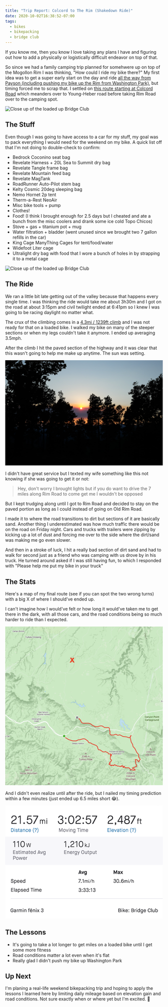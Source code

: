 ```yaml
---
title: "Trip Report: Colcord to The Rim (Shakedown Ride)"
date: 2020-10-02T16:38:52-07:00
tags:
  - bikes
  - bikepacking
  - bridge club
---
```


If you know me, then you know I love taking any plans I have and figuring out how to add a physically or logistically difficult endeavor on top of that.

So since we had a family camping trip planned for somehwere up on top of the Mogollon Rim I was thinking, "How could I ride my bike there?" My first idea was to get a super early start on the day and ride [all the way from Payson (including pushing my bike up the Rim from Washington Park)](https://www.gaiagps.com/map/?loc=11.7/-110.9728/34.3596&popupLoc=-110.97282/34.35957&pubLink=66vrMyL3dlmQ7MRQH2T4UEs6&trackId=8b5a7f0ef81bb1939db83cc471700aa3), but timing forced me to scrap that. I settled on [this route starting at Colcord Road](https://www.gaiagps.com/map/?loc=10.5/-110.9864/34.3793&popupLoc=-110.95117/34.28793&pubLink=W8FJ3Ikew6aw3fzeryuKoPhF&trackId=630da2c2-10c6-4e80-9e18-e4f955b29888) which meanders over to Young-Heber road before taking Rim Road over to the camping spot.

![Close up of the loaded up Bridge Club](../images/colcord-to-rim/bike-close-up.jpeg)

## The Stuff

Even though I was going to have access to a car for my stuff, my goal was to pack everything I would need for the weekend on my bike. A quick list off that I'm not doing to double-check to confirm:

- Bedrock Coconino seat bag
- Revelate Harness + 20L Sea to Summit dry bag
- Revelate Tangle frame bag
- Revelate Mountain feed bag
- Revelate MagTank
- RoadRunner Auto-Pilot stem bag
- Kelty Cosmic 20deg sleeping bag
- Nemo Hornet 2p tent
- Therm-a-Rest NeoAir
- Misc bike tools + pump
- Clothes!
- Food! (I think I brought enough for 2.5 days but I cheated and ate a bunch from the misc coolers and drank some ice cold Topo Chicos)
- Stove + gas + titanium pot + mug
- Water filtration + bladder (went unused since we brought two 7 gallon refills in the car)
- King Cage ManyThing Cages for tent/food/water
- Widefoot Liter cage
- Ultralight dry bag with food that I wore a bunch of holes in by strapping it to a metal cage

![Close up of the loaded up Bridge Club](../images/colcord-to-rim/in-the-road.jpeg)

## The Ride

We ran a little bit late getting out of the valley because that happens every single time. I was thinking the ride would take me about 3h30m and I got on the road at about 3:15pm and civil twilight ended at 6:41pm so I knew I was going to be racing daylight no matter what.

The crux of the climbing comes in a [4.3mi / 1239ft climb](https://www.strava.com/segments/11726870) and I was not ready for that on a loaded bike. I walked my bike on many of the steeper sections or when my legs couldn't take it anymore. I ended up averaging 3.5mph.

After the climb I hit the paved section of the highway and it was clear that this wasn't going to help me make up anytime. The sun was setting.

![Sunset, uh oh](../images/colcord-to-rim/sunset.jpeg)

I didn't have great service but I texted my wife something like this not knowing if she was going to get it or not:

> Hey, don't worry I brought lights but if you do want to drive the 7 miles along Rim Road to come get me I wouldn't be opposed

But I kept trudging along until I got to Rim Road and decided to stay on the paved portion as long as I could instead of going on Old Rim Road.

I made it to where the road transitions to dirt but sections of it are basically sand. Another thing I underestimated was how much traffic there would be on the road on Friday night. Cars and trucks with trailers were zipping by kicking up a lot of dust and forcing me over to the side where the dirt/sand was making me go even slower.

And then in a stroke of luck, I hit a really bad section of dirt sand and had to walk for second just as a friend who was camping with us drove by in his truck. He turned around asked if I was still having fun, to which I responded with "Please help me put my bike in your truck"

## The Stats

Here's a map of my final route (see if you can spot the two wrong turns) with a big X of where I should've ended up.

I can't imagine how I would've felt or how long it would've taken me to get there in the dark, with all those cars, and the road conditions being so much harder to ride than I expected.

![Strava map of the ride](../images/colcord-to-rim/map.png)

And I didn't even realize until after the ride, but I nailed my timing prediction within a few minutes (just ended up 6.5 miles short 😂).

![Stats, stats, stats, stats: 21.57 miles, 3:02:57 moving time, 2487ft elevation, 3:33:13 elapsed time](../images/colcord-to-rim/stats.png)

## The Lessons

- It's going to take a lot longer to get miles on a loaded bike until I get some more fitness
- Road conditions matter a lot even when it's flat
- Really glad I didn't push my bike up Washington Park

## Up Next

I'm planing a real-life weekend bikepacking trip and hoping to apply the lessons I learned here by limiting daily mileage based on elevation gain and road conditions. Not sure exactly when or where yet but I'm excited. 🎉
